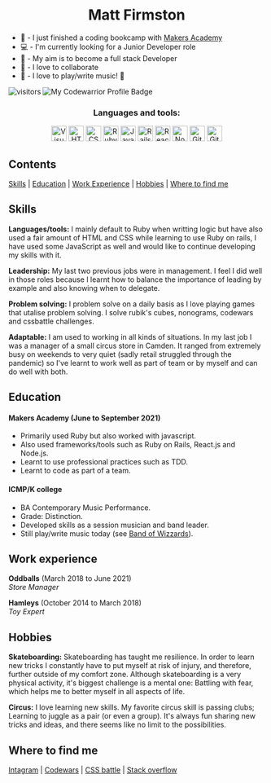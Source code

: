 <h1 align='center'>Matt Firmston</h1>

- :seedling: - I just finished a coding bookcamp with [Makers Academy](https://makers.tech/)
- :computer: - I'm currently looking for a Junior Developer role
- :dart: - My aim is to become a full stack Developer
- :dancers: - I love to collaborate
- :guitar: - I love to play/write music! :metal:

<span align='left'>![visitors](https://visitor-badge.glitch.me/badge?page_id=78556191)</span>
<span align='right'>![My Codewarrior Profile Badge](https://www.codewars.com/users/YoFirmy/badges/micro)</span>

<div align='center'>
  <h3>Languages and tools:</h3>
  <img alt="Visual Studio Code" width="30px" src="https://pics.freeicons.io/uploads/icons/png/14178750871552037061-512.png" />
  <img alt="HTML" width="30px" src="https://pics.freeicons.io/uploads/icons/png/8804286661557996995-512.png" />
  <img alt="CSS" width="30px" src="https://pics.freeicons.io/uploads/icons/png/632690741557997006-512.png" />
  <img alt="Ruby" width="30px" src="https://pics.freeicons.io/uploads/icons/png/4090158241551942644-512.png" />
  <img alt="Javascript" width="30px" src="https://pics.freeicons.io/uploads/icons/png/21088442871540553614-512.png" />
  <img alt="Rails" width="30px" src="https://pics.freeicons.io/uploads/icons/png/2219791841551942639-512.png" />
  <img alt="ReactJS" width="30px" src="https://pics.freeicons.io/uploads/icons/png/8575147831553750379-64.png" />
  <img alt="NodeJS" width="30px" src="https://pics.freeicons.io/uploads/icons/png/15056343581551942278-512.png" />
  <img alt="Git" width="30px" src="https://pics.freeicons.io/uploads/icons/png/9374299221540553610-512.png" />
  <img alt="Github" width="30px" src="https://pics.freeicons.io/uploads/icons/png/10412341841540553610-512.png" />
</div>

## Contents
[Skills](#skills) | [Education](#education) | [Work Experience](#work-experience) | [Hobbies](#hobbies) | [Where to find me](#Where-to-find-me)

## Skills
**Languages/tools:** I mainly default to Ruby when writting logic but have also used a fair amount of HTML and CSS while learning to use Ruby on rails, I have used some JavaScript as well and would like to continue developing my skills with it.

**Leadership:** My last two previous jobs were in management. I feel I did well in those roles because I learnt how to balance the importance of leading by example and also knowing when to delegate.

**Problem solving:** I problem solve on a daily basis as I love playing games that utalise problem solving. I solve rubik's cubes, nonograms, codewars and cssbattle challenges.

**Adaptable:** I am used to working in all kinds of situations. In my last job I was a manager of a small circus store in Camden. It ranged from extremely busy on weekends to very quiet (sadly retail struggled through the pandemic) so I've learnt to work well as part of team or by myself and can do well with both.

## Education
#### Makers Academy (June to September 2021)
- Primarily used Ruby but also worked with javascript.
- Also used frameworks/tools such as Ruby on Rails, React.js and Node.js.
- Learnt to use professional practices such as TDD.
- Learnt to code as part of a team.

#### ICMP/K college
- BA Contemporary Music Performance.
- Grade: Distinction.
- Developed skills as a session musician and band leader.
- Still play/write music today (see [Band of Wizzards](https://soundcloud.com/bandofwizzards/)).

## Work experience
**Oddballs** (March 2018 to June 2021)  
_Store Manager_

**Hamleys** (October 2014 to March 2018)  
_Toy Expert_

## Hobbies
**Skateboarding:** Skateboarding has taught me resilience. In order to learn new tricks I constantly have to put myself at risk of injury, and therefore, further outside of my comfort zone. Although skateboarding is a very physical activity, it's biggest challenge is a mental one: Battling with fear, which helps me to better myself in all aspects of life.

**Circus:** I love learning new skills. My favorite circus skill is passing clubs; Learning to juggle as a pair (or even a group). It's always fun sharing new tricks and ideas, and there seems like no limit to the possibilities.

## Where to find me
[Intagram](https://www.instagram.com/mattfirmston/) | [Codewars](https://www.codewars.com/users/YoFirmy) | [CSS battle](https://cssbattle.dev/player/yofirmy) | [Stack overflow](https://stackoverflow.com/users/15154036/yofirmy)
